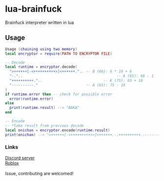 # lua-brainfuck
Brainfuck interpreter written in lua  

## Usage
```lua
Usage (chaining using two memory)
local encryptor = require(PATH TO ENCRYPTOR FILE)

-- Decode
local runtime = encryptor.decode(
  ">++++++[-<++++++++++>]<++++++.".. -- B (66): 6 * 10 + 6
  "-.".. 							               -- A (65): 66 - 1
  "++++++++++."..				             -- K (75): 65 + 10
  "----------."                      -- A (65): 75 - 10
)
if runtime.error then -- check for possible error
  error(runtime.error) 
else
  print(runtime.result) --> "BAKA"
end

-- Encode
-- *take result from previous decode
local onichan = encryptor.encode(runtime.result)
print(onichan) --> ">++++++[-<++++++++++>]<++++++.-.++++++++++.----------."
```  

### Links  
[Discord server](https://discord.gg/FHVjsSg7jU)  
[Roblox](https://www.roblox.com/users/467971019/profile)  
<br>
Issue, contributing are welcomed!
